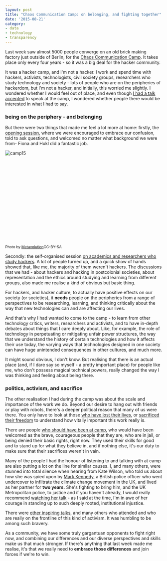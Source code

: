 ```yaml
---
layout: post
title: "Chaos Communication Camp: on belonging, and fighting together"
date: '2015-08-21'
category:
- data
- technology
- transparency
---
```


Last week saw almost 5000 people converge on an old brick making factory just outside of Berlin, for the [Chaos Communication Camp](https://events.ccc.de/camp/2015/). It takes place only every four years - so it was a big deal for the hacker community.

It was a hacker camp, and I'm not a hacker. I work and spend time with hackers, activists, technologists, civil society groups, researchers who study technology and society - lots of people who are on the peripheries of hackerdom, but I'm not a hacker, and initially, this worried me slightly. I wondered whether I would feel out of place, and even though [I had a talk accepted](http://zararah.net/blog/2015/08/16/marginalised-communities-in-data/) to speak at the camp, I wondered whether people there would be interested in what I had to say.

<!--more-->

### being on the periphery - and belonging

But there were two things that made me feel a lot more at home: firstly, the [opening session](https://media.ccc.de/browse/conferences/camp2015/camp2015-6981-chaos_communication_camp_opening.html#video), where we were encouraged to embrace our confusion, told to ask questions, and welcomed no matter what background we were from- Fiona and Hukl did a fantastic job.

<img src="{{ site.url }}/assets/blog/2015/cccamp15.jpg" alt="camp15" style="margin-right:10px;" align="left"><br><br><br>
<br><br><br>
<br><br><br>
<br><br><br>
<br><br><br>


<br><br>
<small>Photo by <a href="https://www.flickr.com/photos/metavolution/19971524534/in/photolist-wqPhrU-xxG9Yu-xnQaaP-xn349j-xopUk6-xgNUH5-xyqwQe-wBpB8J-wBpC5d-wBpBxG-xxAWGL-wBy3b2-xz2xYx-xxAX7d-xxGacW-xz2zFv-xz2xFP-xxB1dd-xw75gG-xw74dj-xyqyZV-xgNWPQ-wBpDWj-wBpFwJ-xidAo1-x9Zare-wyc8Zh-wutaSY-x9Sj2J-wwEH1z-x9oQb9-x9oHzw-xqcDgw-xqcDb1-xoFNYh-xqcD6m-x9oH5J-x9oPrU-wtZxch-xrAnNV-x9oPgo-wtZwSQ-wu8ZoP-xoFN65-wu8Zax-xr1fnz-x9oNtG-xrc3bV-x8ZCrJ-x8Zss3">Metavolution</a>CC-BY-SA</small>

Secondly: the self-organised session [on academics and researchers who study hackers](https://events.ccc.de/camp/2015/wiki/Session:Hackademia). A lot of people turned up, and a quick show of hands showed that, like me, the majority of them weren't hackers. The discussions that we had - about hackers and hacking in postcolonial societies, about representation and the ethics around studying and learning from different groups, also made me realise a kind of obvious but basic thing.

For hackers, and hacker culture, to actually have positive effects on our society (or societies), it **needs** people on the peripheries from a range of perspectives to be researching, learning, and thinking critically about the way that new technologies can and are affecting our lives.

And that's why I had wanted to come to the camp - to learn from other technology critics, writers, researchers and activists, and to have in-depth debates about things that I care deeply about. Like, for example, the role of technology in perpetuating or mitigating unfair power structures, the way that we understand the history of certain technologies and how it affects their use today, the varying ways that technologies designed in one society can have huge unintended consequences in other cultures, and much more.

It might sound obvious, I don't know. But realising that there is an actual place (and, if I dare say so myself - a pretty important place) for people like me, who don't possess magical technical powers, really changed the way I was thinking and feeling about being there.

### politics, activism, and sacrifice

The other realisation I had during the camp was about the scale and importance of the work we do. Beyond our desire to hang out with friends or play with robots, there's a deeper political reason that many of us were there. You only have to look at those [who have lost their lives](https://en.wikipedia.org/wiki/Aaron_Swartz), or [sacrificed their freedom](https://www.couragefound.org/who-we-support/) to understand how vitally important this work really is. 

There are people [who should have been at camp](https://en.wikipedia.org/wiki/Bassel_Khartabil), who would have been welcomed as the brave, courageous people that they are, who are in jail, or being denied their basic rights, right now. They used their skills for good and to stand up for what they believe in, and if nothing else, it's our duty to make sure that their sacrifices weren't in vain.

Many of the people I had the honour of listening to and talking with at camp are also putting a lot on the line for similar causes. I, and many others, were stunned into total silence when hearing from Kate Wilson, who told us about how she was spied upon by [Mark Kennedy](https://en.wikipedia.org/wiki/Mark_Kennedy_(police_officer)), a British police officer who went undercover to infiltrate the climate change movement in the UK, and lived as her partner for **two years.** She's fighting to bring him, and the UK Metropolitan police, to justice and if you haven't already, I would really recommend [watching her talk](https://media.ccc.de/browse/conferences/camp2015/camp2015-6741-resisting_surveillance_it_s_is_not_just_about_the_metadata.html#video) - as I said at the time, I'm in awe of her courage in standing up to such deeply rooted, institutional injustice.

There were [other inspiring talks](https://media.ccc.de/browse/conferences/camp2015/camp2015-6997-drones_ships_pills_and_the_internet.html#video), and many others who attended and who are really on the frontline of this kind of activism. It was humbling to be among such bravery.

As a community, we have some truly gargantuan opponents to fight right now, and combining our differences and our diverse perspectives and skills make us that much stronger. If there's anything that last week made me realise, it's that we really need to **embrace those differences** and join forces if we're to win.

